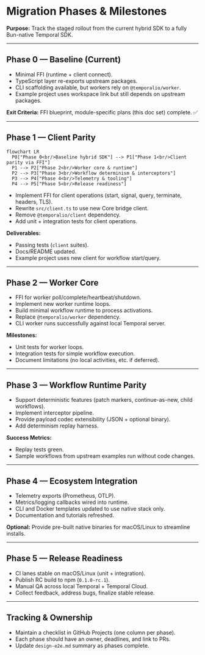 # Migration Phases & Milestones

**Purpose:** Track the staged rollout from the current hybrid SDK to a fully Bun-native Temporal SDK.

---

## Phase 0 — Baseline (Current)

- Minimal FFI (runtime + client connect).
- TypeScript layer re-exports upstream packages.
- CLI scaffolding available, but workers rely on `@temporalio/worker`.
- Example project uses workspace link but still depends on upstream packages.

**Exit Criteria:** FFI blueprint, module-specific plans (this doc set) complete. ✅

---

## Phase 1 — Client Parity

```mermaid
flowchart LR
  P0["Phase 0<br/>Baseline hybrid SDK"] --> P1["Phase 1<br/>Client parity via FFI"]
  P1 --> P2["Phase 2<br/>Worker core & runtime"]
  P2 --> P3["Phase 3<br/>Workflow determinism & interceptors"]
  P3 --> P4["Phase 4<br/>Telemetry & tooling"]
  P4 --> P5["Phase 5<br/>Release readiness"]
```

- Implement FFI for client operations (start, signal, query, terminate, headers, TLS).
- Rewrite `src/client.ts` to use new Core bridge client.
- Remove `@temporalio/client` dependency.
- Add unit + integration tests for client operations.

**Deliverables:**
- Passing tests (`client` suites).
- Docs/README updated.
- Example project uses new client for workflow start/query.

---

## Phase 2 — Worker Core

- FFI for worker poll/complete/heartbeat/shutdown.
- Implement new worker runtime loops.
- Build minimal workflow runtime to process activations.
- Replace `@temporalio/worker` dependency.
- CLI worker runs successfully against local Temporal server.

**Milestones:**
- Unit tests for worker loops.
- Integration tests for simple workflow execution.
- Document limitations (no local activities, etc. if deferred).

---

## Phase 3 — Workflow Runtime Parity

- Support deterministic features (patch markers, continue-as-new, child workflows).
- Implement interceptor pipeline.
- Provide payload codec extensibility (JSON + optional binary).
- Add determinism replay harness.

**Success Metrics:**
- Replay tests green.
- Sample workflows from upstream examples run without code changes.

---

## Phase 4 — Ecosystem Integration

- Telemetry exports (Prometheus, OTLP).
- Metrics/logging callbacks wired into runtime.
- CLI and Docker templates updated to use native stack only.
- Documentation and tutorials refreshed.

**Optional:** Provide pre-built native binaries for macOS/Linux to streamline installs.

---

## Phase 5 — Release Readiness

- CI lanes stable on macOS/Linux (unit + integration).
- Publish RC build to npm (`0.1.0-rc.1`).
- Manual QA across local Temporal + Temporal Cloud.
- Collect feedback, address bugs, finalize stable release.

---

## Tracking & Ownership

- Maintain a checklist in GitHub Projects (one column per phase).
- Each phase should have an owner, deadlines, and link to PRs.
- Update `design-e2e.md` summary as phases complete.
